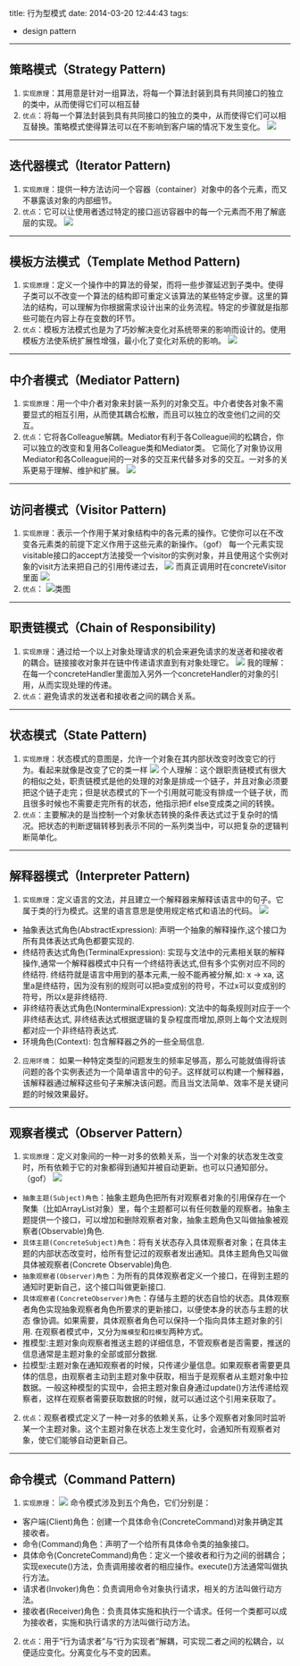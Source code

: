 ﻿title: 行为型模式
date: 2014-03-20 12:44:43
tags:
- design pattern
---

## 策略模式（Strategy Pattern)
1. `实现原理`：其用意是针对一组算法，将每一个算法封装到具有共同接口的独立的类中，从而使得它们可以相互替
2. `优点`：将每一个算法封装到具有共同接口的独立的类中，从而使得它们可以相互替换。策略模式使得算法可以在不影响到客户端的情况下发生变化。
![](/imgs/clms.png)


------
## 迭代器模式（Iterator Pattern)
1. `实现原理`：提供一种方法访问一个容器（container）对象中的各个元素，而又不暴露该对象的内部细节。
2. `优点`：它可以让使用者透过特定的接口巡访容器中的每一个元素而不用了解底层的实现。
![](/imgs/ddqms.png)


-------
## 模板方法模式（Template Method Pattern)
1. `实现原理`：定义一个操作中的算法的骨架，而将一些步骤延迟到子类中。使得子类可以不改变一个算法的结构即可重定义该算法的某些特定步骤。这里的算法的结构，可以理解为你根据需求设计出来的业务流程。特定的步骤就是指那些可能在内容上存在变数的环节。
2. `优点`：模板方法模式也是为了巧妙解决变化对系统带来的影响而设计的。使用模板方法使系统扩展性增强，最小化了变化对系统的影响。
![](/imgs/mbffms.jpg)


-------------
## 中介者模式（Mediator Pattern)
1. `实现原理`：用一个中介者对象来封装一系列的对象交互。中介者使各对象不需要显式的相互引用，从而使其耦合松散，而且可以独立的改变他们之间的交互。
2. `优点`：它将各Colleague解耦。Mediator有利于各Colleague间的松耦合，你可以独立的改变和复用各Colleague类和Mediator类。 它简化了对象协议用Mediator和各Colleague间的一对多的交互来代替多对多的交互。一对多的关系更易于理解、维护和扩展。 
![](/imgs/zjzms.png)




--------
## 访问者模式（Visitor Pattern)
1. `实现原理`：表示一个作用于某对象结构中的各元素的操作。它使你可以在不改变各元素类的前提下定义作用于这些元素的新操作。（gof）
每一个元素实现visitable接口的accept方法接受一个visitor的实例对象，并且使用这个实例对象的visit方法来把自己的引用传递过去，
![](/imgs/fwz1.png)
而真正调用时在concreteVisitor里面
![](/imgs/fwz2.png)
2. `优点`：
![类图](/imgs/fwzms.png)


----------
## 职责链模式（Chain of Responsibility)
1. `实现原理`：通过给一个以上对象处理请求的机会来避免请求的发送者和接收者的耦合。链接接收对象并在链中传递请求直到有对象处理它。
![](/imgs/zzlms.png)
我的理解：在每一个concreteHandler里面加入另外一个concreteHandler的对象的引用，从而实现处理的传递。
2. `优点`：避免请求的发送者和接收者之间的耦合关系。




--------
## 状态模式（State Pattern)
1. `实现原理`：状态模式的意图是，允许一个对象在其内部状改变时改变它的行为。看起来就像是改变了它的类一样
![](/imgs/ztms.png)
个人理解：这个跟职责链模式有很大的相似之处，职责链模式是他的处理的对象是排成一个链子，并且对象必须要把这个链子走完；但是状态模式的下一个引用就可能没有排成一个链子状，而且很多时候也不需要走完所有的状态，他指示把if else变成类之间的转换。
2. `优点`：主要解决的是当控制一个对象状态转换的条件表达式过于复杂时的情况。把状态的判断逻辑转移到表示不同的一系列类当中，可以把复杂的逻辑判断简单化。







---------
## 解释器模式（Interpreter Pattern)
1. `实现原理`：定义语言的文法，并且建立一个解释器来解释该语言中的句子。它属于类的行为模式。这里的语言意思是使用规定格式和语法的代码。
![](/imgs/jsqms.png)
  * 抽象表达式角色(AbstractExpression): 声明一个抽象的解释操作,这个接口为所有具体表达式角色都要实现的.
  * 终结符表达式角色(TerminalExpression): 实现与文法中的元素相关联的解释操作,通常一个解释器模式中只有一个终结符表达式,但有多个实例对应不同的终结符.
  终结符就是语言中用到的基本元素,一般不能再被分解,如: x -> xa, 这里a是终结符，因为没有别的规则可以把a变成别的符号，不过x可以变成别的符号，所以x是非终结符.
  * 非终结符表达式角色(NonterminalExpression): 文法中的每条规则对应于一个非终结表达式, 非终结表达式根据逻辑的复杂程度而增加,原则上每个文法规则都对应一个非终结符表达式.
  * 环境角色(Context): 包含解释器之外的一些全局信息.
2. `应用环境`：
如果一种特定类型的问题发生的频率足够高，那么可能就值得将该问题的各个实例表述为一个简单语言中的句子。这样就可以构建一个解释器，该解释器通过解释这些句子来解决该问题。而且当文法简单、效率不是关键问题的时候效果最好。



--------
## 观察者模式（Observer Pattern）
1. `实现原理`：定义对象间的一种一对多的依赖关系，当一个对象的状态发生改变时，所有依赖于它的对象都得到通知并被自动更新。也可以只通知部分。（gof）
![](/imgs/gczms.png)
  * `抽象主题(Subject)角色`：抽象主题角色把所有对观察者对象的引用保存在一个聚集（比如ArrayList对象）里，每个主题都可以有任何数量的观察者。抽象主题提供一个接口，可以增加和删除观察者对象，抽象主题角色又叫做抽象被观察者(Observable)角色.
  * `具体主题(ConcreteSubject)角色`：将有关状态存入具体观察者对象；在具体主题的内部状态改变时，给所有登记过的观察者发出通知。具体主题角色又叫做具体被观察者(Concrete Observable)角色.
  * `抽象观察者(Observer)角色`：为所有的具体观察者定义一个接口，在得到主题的通知时更新自己，这个接口叫做更新接口.
  * `具体观察者(ConcreteObserver)角色`：存储与主题的状态自恰的状态。具体观察者角色实现抽象观察者角色所要求的更新接口，以便使本身的状态与主题的状态 像协调。如果需要，具体观察者角色可以保持一个指向具体主题对象的引用.
在观察者模式中，又分为`推模型`和`拉模型`两种方式。
  * 推模型:主题对象向观察者推送主题的详细信息，不管观察者是否需要，推送的信息通常是主题对象的全部或部分数据.
  * 拉模型:主题对象在通知观察者的时候，只传递少量信息。如果观察者需要更具体的信息，由观察者主动到主题对象中获取，相当于是观察者从主题对象中拉数据。一般这种模型的实现中，会把主题对象自身通过update()方法传递给观察者，这样在观察者需要获取数据的时候，就可以通过这个引用来获取了。
2. `优点`：观察者模式定义了一种一对多的依赖关系，让多个观察者对象同时监听某一个主题对象。这个主题对象在状态上发生变化时，会通知所有观察者对象，使它们能够自动更新自己。






-----------
## 命令模式（Command Pattern)
1. `实现原理`：
![](/imgs/mlms.png)
命令模式涉及到五个角色，它们分别是：
 * 客户端(Client)角色：创建一个具体命令(ConcreteCommand)对象并确定其接收者。
 * 命令(Command)角色：声明了一个给所有具体命令类的抽象接口。
 * 具体命令(ConcreteCommand)角色：定义一个接收者和行为之间的弱耦合；实现execute()方法，负责调用接收者的相应操作。execute()方法通常叫做执行方法。
 * 请求者(Invoker)角色：负责调用命令对象执行请求，相关的方法叫做行动方法。
 * 接收者(Receiver)角色：负责具体实施和执行一个请求。任何一个类都可以成为接收者，实施和执行请求的方法叫做行动方法。
2. `优点`：用于“行为请求者”与“行为实现者”解耦，可实现二者之间的松耦合，以便适应变化。分离变化与不变的因素。